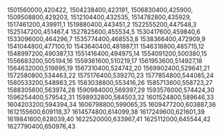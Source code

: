 1501560000,420422,
1504238400,423191,
1506830400,425900,
1509508800,429203,
1512104400,432535,
1514782800,435929,
1517461200,439911,1
1519880400,443451,2
1522555200,447548,3
1525147200,451467,4
1527825600,455534,5
1530417600,459840,6
1533096000,464296,7
1535774400,468553,8
1538366400,472909,9
1541044800,477100,10
1543640400,481887,11
1546318800,485715,12
1548997200,490387,13
1551416400,494975,14
1554091200,500380,15
1556683200,505194,16
1559361600,510219,17
1561953600,514927,18
1564632000,519895,19
1567310400,524742,20
1569902400,529641,21
1572580800,534463,22
1575176400,539270,23
1577854800,544085,24
1580533200,548983,25
1583038800,553416,26
1585713600,558723,27
1588305600,563974,28
1590984000,569397,29
1593576000,574424,30
1596254400,579542,31
1598932800,584503,32
1601524800,589646,33
1604203200,594394,34
1606798800,599065,35
1609477200,603887,36
1612155600,609118,37
1614574800,614099,38
1617249600,621601,39
1619841600,628039,40
1622520000,633967,41
1625112000,645544,42
1627790400,650976,43
